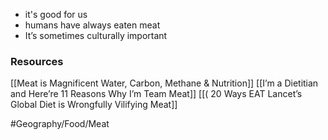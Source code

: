 - it's good for us
- humans have always eaten meat
- It’s sometimes culturally important 

### Resources
[[Meat is Magnificent Water, Carbon, Methane & Nutrition]]
[[I’m a Dietitian and Here’re 11 Reasons Why I’m Team Meat]]
[[( 20 Ways EAT Lancet’s Global Diet is Wrongfully Vilifying Meat]]


#Geography/Food/Meat 